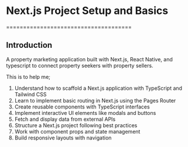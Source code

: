# Next.js Project Setup and Basics
=====================================

## Introduction
A property marketing application built with Next.js, React Native, and typescript to connect property seekers with property sellers.

This is to help me;
1. Understand how to scaffold a Next.js application with TypeScript and Tailwind CSS
2. Learn to implement basic routing in Next.js using the Pages Router
3. Create reusable components with TypeScript interfaces
4. Implement interactive UI elements like modals and buttons
5. Fetch and display data from external APIs
6. Structure a Next.js project following best practices
7. Work with component props and state management
8. Build responsive layouts with navigation